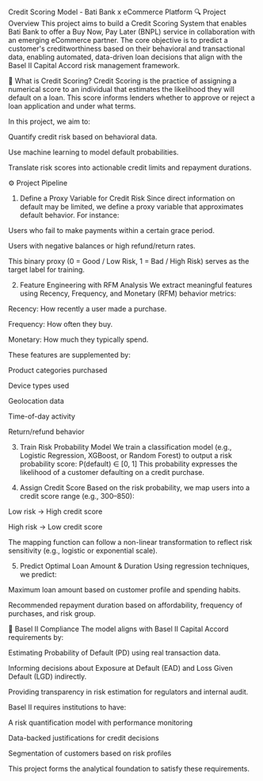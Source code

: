 Credit Scoring Model - Bati Bank x eCommerce Platform
🔍 Project Overview
This project aims to build a Credit Scoring System that enables Bati Bank to offer a Buy Now, Pay Later (BNPL) service in collaboration with an emerging eCommerce partner. The core objective is to predict a customer's creditworthiness based on their behavioral and transactional data, enabling automated, data-driven loan decisions that align with the Basel II Capital Accord risk management framework.

🧠 What is Credit Scoring?
Credit Scoring is the practice of assigning a numerical score to an individual that estimates the likelihood they will default on a loan. This score informs lenders whether to approve or reject a loan application and under what terms.

In this project, we aim to:

Quantify credit risk based on behavioral data.

Use machine learning to model default probabilities.

Translate risk scores into actionable credit limits and repayment durations.

⚙️ Project Pipeline
1. Define a Proxy Variable for Credit Risk
Since direct information on default may be limited, we define a proxy variable that approximates default behavior.
For instance:

Users who fail to make payments within a certain grace period.

Users with negative balances or high refund/return rates.

This binary proxy (0 = Good / Low Risk, 1 = Bad / High Risk) serves as the target label for training.

2. Feature Engineering with RFM Analysis
We extract meaningful features using Recency, Frequency, and Monetary (RFM) behavior metrics:

Recency: How recently a user made a purchase.

Frequency: How often they buy.

Monetary: How much they typically spend.

These features are supplemented by:

Product categories purchased

Device types used

Geolocation data

Time-of-day activity

Return/refund behavior

3. Train Risk Probability Model
We train a classification model (e.g., Logistic Regression, XGBoost, or Random Forest) to output a risk probability score:
P(default) ∈ [0, 1]
This probability expresses the likelihood of a customer defaulting on a credit purchase.

4. Assign Credit Score
Based on the risk probability, we map users into a credit score range (e.g., 300–850):

Low risk → High credit score

High risk → Low credit score

The mapping function can follow a non-linear transformation to reflect risk sensitivity (e.g., logistic or exponential scale).

5. Predict Optimal Loan Amount & Duration
Using regression techniques, we predict:

Maximum loan amount based on customer profile and spending habits.

Recommended repayment duration based on affordability, frequency of purchases, and risk group.

📘 Basel II Compliance
The model aligns with Basel II Capital Accord requirements by:

Estimating Probability of Default (PD) using real transaction data.

Informing decisions about Exposure at Default (EAD) and Loss Given Default (LGD) indirectly.

Providing transparency in risk estimation for regulators and internal audit.

Basel II requires institutions to have:

A risk quantification model with performance monitoring

Data-backed justifications for credit decisions

Segmentation of customers based on risk profiles

This project forms the analytical foundation to satisfy these requirements.